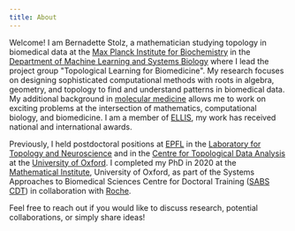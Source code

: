 ```yaml
---
title: About
---
```


Welcome! I am Bernadette Stolz, a mathematician studying topology in biomedical data at the [Max Planck Institute for Biochemistry](https://www.biochem.mpg.de/en) in the [Department of Machine Learning and Systems Biology](https://www.biochem.mpg.de/borgwardt) where I lead the project group "Topological Learning for Biomedicine". My research focuses on designing sophisticated computational methods with roots in algebra, geometry, and topology to find and understand patterns in biomedical data. My additional background in [molecular medicine](https://www.umg.eu/en/study-and-teaching/studieren-an-der-umg/study-programmes/molecular-medicine/#:~:text=The%20basic%20Bachelor's%20degree%20in,invited%20to%20complete%20the%20test.) allows me to work on exciting problems at the intersection of mathematics, computational biology, and biomedicine. I am a member of [ELLIS](https://ellis.eu), my work has received national and international awards.

Previously, I held postdoctoral positions at [EPFL](https://www.epfl.ch/en/) in the [Laboratory for Topology and Neuroscience](https://www.epfl.ch/labs/hessbellwald-lab/) and in the [Centre for Topological Data Analysis](https://www.maths.ox.ac.uk/groups/topological-data-analysis) at the [University of Oxford](https://www.ox.ac.uk). I completed my PhD in 2020 at the [Mathematical Institute](https://www.maths.ox.ac.uk), University of Oxford, as part of the Systems Approaches to Biomedical Sciences Centre for Doctoral Training ([SABS CDT](https://www.sabsr3.ox.ac.uk/home)) in collaboration with [Roche](https://www.roche.ch/en/home).

Feel free to reach out if you would like to discuss research, potential collaborations, or simply share ideas!
